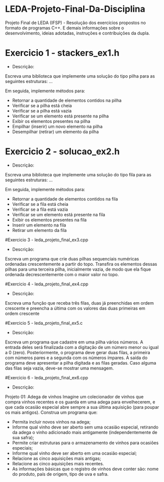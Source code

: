 # LEDA-Projeto-Final-Da-Disciplina
Projeto Final de LEDA (IFSP) - Resolução dos exercícios propostos no formato de programas C++. E demais informações sobre o desenvolvimento, ideias adotadas, instruções e contribuições da dupla.

# Exercicio 1 - stackers_ex1.h
- Descrição: 

Escreva uma biblioteca que implemente uma solução do tipo pilha para as seguintes estruturas:
...

Em seguida, implemente métodos para:
- Retornar a quantidade de elementos contidos na pilha
- Verificar se a pilha está cheia
- Verificar se a pilha está vazia
- Verificar se um elemento está presente na pilha
- Exibir os elementos presentes na pilha
- Empilhar (inserir) um novo elemento na pilha
- Desempilhar (retirar) um elemento da pilha

# Exercicio 2 - solucao_ex2.h
- Descrição:

Escreva uma biblioteca que implemente uma solução do tipo fila para as seguintes estruturas:
...

Em seguida, implemente métodos para:
- Retornar a quantidade de elementos contidos na fila
- Verificar se a fila está cheia
- Verificar se a fila  está vazia
- Verificar se um elemento está presente na fila
- Exibir os elementos presentes na fila
- Inserir um elemento na fila
- Retirar um elemento da fila

#Exercicio 3 - leda_projeto_final_ex3.cpp
- Descrição:

Escreva um programa que crie duas pilhas sequenciais numéricas ordenadas crescentemente a partir do topo. Transfira os elementos dessas pilhas para uma terceira pilha, inicialmente vazia, de modo que ela fique ordenada decrescentemente com o maior valor no topo.

#Exercicio 4 - leda_projeto_final_ex4.cpp
- Descrição:

Escreva uma função que receba três filas, duas já preenchidas em ordem crescente e preencha a última com os valores das duas primeiras em ordem crescente

#Exercicio 5 - leda_projeto_final_ex5.c
- Descrição:

Escreva um programa que cadastre em uma pilha vários números. A entrada deles será finalizada com a digitação de um número menor ou igual a 0 (zero). Posteriormente, o programa deve gerar duas filas, a primeira com números pares e a segunda com os números ímpares. A saída do programa deve apresentar a pilha digitada e as filas geradas. Caso alguma das filas seja vazia, deve-se mostrar uma mensagem.

#Exercicio 6 - leda_projeto_final_ex6.cpp
- Descrição:

Projeto 01: Adega de vinhos
Imagine um colecionador de vinhos que compra vinhos recentes e os guarda em uma adega para envelhecerem, e que cada ocasião especial abre sempre a sua última aquisição (para poupar os mais antigos). Construa um programa que:

- Permita incluir novos vinhos na adega;
- Informe qual vinho deve ser aberto sem uma ocasião especial, retirando da adega o vinho adicionado mais antigamente (independentemente de sua safra);
- Permite criar estruturas para o armazenamento de vinhos para ocasiões especiais;
- Informe qual vinho deve ser aberto em uma ocasião especial;
- Relacione as cinco aquisições mais antigas;
- Relacione as cinco aquisições mais recentes.
- As informações básicas que o registro de vinhos deve conter são: nome do produto, país de origem, tipo de uva e safra.
